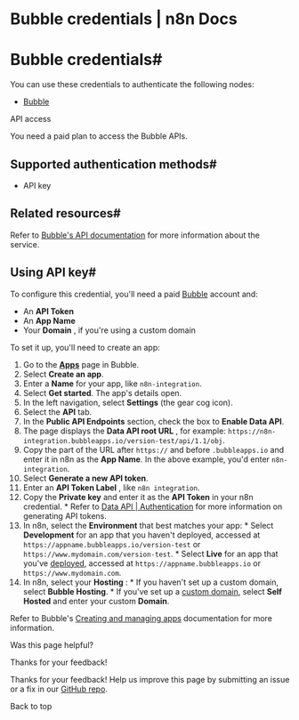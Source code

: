 # Bubble credentials | n8n Docs

[ ](https://github.com/n8n-io/n8n-docs/edit/main/docs/integrations/builtin/credentials/bubble.md "Edit this page")

# Bubble credentials#

You can use these credentials to authenticate the following nodes:

  * [Bubble](../../app-nodes/n8n-nodes-base.bubble/)

API access

You need a paid plan to access the Bubble APIs.

## Supported authentication methods#

  * API key

## Related resources#

Refer to [Bubble's API documentation](https://manual.bubble.io/help-guides/integrations/api) for more information about the service.

## Using API key#

To configure this credential, you'll need a paid [Bubble](https://bubble.io) account and:

  * An **API Token**
  * An **App Name**
  * Your **Domain** , if you're using a custom domain

To set it up, you'll need to create an app:

  1. Go to the [**Apps**](https://bubble.io/home/apps) page in Bubble.
  2. Select **Create an app**.
  3. Enter a **Name** for your app, like `n8n-integration`.
  4. Select **Get started**. The app's details open.
  5. In the left navigation, select **Settings** (the gear cog icon).
  6. Select the **API** tab.
  7. In the **Public API Endpoints** section, check the box to **Enable Data API**.
  8. The page displays the **Data API root URL** , for example: `https://n8n-integration.bubbleapps.io/version-test/api/1.1/obj`.
  9. Copy the part of the URL after `https://` and before `.bubbleapps.io` and enter it in n8n as the **App Name**. In the above example, you'd enter `n8n-integration`.
  10. Select **Generate a new API token**.
  11. Enter an **API Token Label** , like `n8n integration`.
  12. Copy the **Private key** and enter it as the **API Token** in your n8n credential.
     * Refer to [Data API | Authentication](https://manual.bubble.io/core-resources/api/the-bubble-api/the-data-api/authentication) for more information on generating API tokens.
  13. In n8n, select the **Environment** that best matches your app:
     * Select **Development** for an app that you haven't deployed, accessed at `https://appname.bubbleapps.io/version-test` or `https://www.mydomain.com/version-test`.
     * Select **Live** for an app that you've [deployed](https://manual.bubble.io/help-guides/getting-started/navigating-the-bubble-editor/deploying-your-app), accessed at `https://appname.bubbleapps.io` or `https://www.mydomain.com`.
  14. In n8n, select your **Hosting** :
     * If you haven't set up a custom domain, select **Bubble Hosting**.
     * If you've set up a [custom domain](https://manual.bubble.io/help-guides/getting-started/navigating-the-bubble-editor/tabs-and-sections/settings-tab/custom-domain-and-dns), select **Self Hosted** and enter your custom **Domain**.

Refer to Bubble's [Creating and managing apps](https://manual.bubble.io/help-guides/getting-started/creating-and-managing-apps) documentation for more information.

Was this page helpful? 

Thanks for your feedback! 

Thanks for your feedback! Help us improve this page by submitting an issue or a fix in our [GitHub repo](https://github.com/n8n-io/n8n-docs). 

Back to top